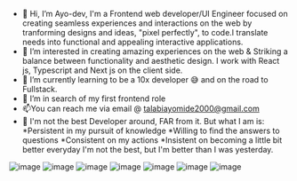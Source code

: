 - 👋 Hi, I’m Ayo-dev, I'm a Frontend web developer/UI Engineer focused on creating seamless experiences and interactions on the web by tranforming designs and ideas, "pixel perfectly", to code.I translate needs into functional and appealing interactive applications.
- 👀 I’m interested in creating amazing experiences on the web & Striking a balance between functionality and aesthetic design. I work with React js, Typescript and Next js on the client side.
- 🌱 I’m currently learning to be a 10x developer 😅 and on the road to Fullstack.
- 💞️ I’m in search of my first frontend role
- 📫You can reach me via email @ talabiayomide2000@gmail.com
- 🔧 I'm not the best Developer around, FAR from it.
But what I am is:
*Persistent in my pursuit of knowledge
*Willing to find the answers to questions
*Consistent on my actions
*Insistent on becoming a little bit better everyday
I'm not the best, but I'm better than I was yesterday.


![image](https://user-images.githubusercontent.com/77396308/167125277-1d99df93-5563-431a-b1cf-8d8fc77f1d83.png)
![image](https://user-images.githubusercontent.com/77396308/167125564-d1802cf4-f6f0-4096-93af-aa2350c96422.png)
![image](https://user-images.githubusercontent.com/77396308/167125594-7e7679e1-9c13-4ee4-b3a6-18b3f9df107b.png)
![image](https://user-images.githubusercontent.com/77396308/167125620-74f2bbd3-4dc6-428e-aa62-7edddfa578c1.png)
![image](https://user-images.githubusercontent.com/77396308/167125634-bbb87cdd-a081-40d1-b7a6-3cc9acfec50d.png)
![image](https://user-images.githubusercontent.com/77396308/167125652-6c0efeac-fb56-417f-aefd-210cb5ef20aa.png)
![image](https://user-images.githubusercontent.com/77396308/167125667-c3db8503-3ce4-4af5-a4ab-d7c8632e1d82.png)
<!---
Enzyme-developer/Enzyme-developer is a ✨ special ✨ repository because its `README.md` (this file) appears on your GitHub profile.
You can click the Preview link to take a look at your changes.
--->
